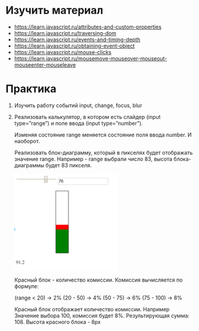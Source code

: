 # Изучить материал
+ https://learn.javascript.ru/attributes-and-custom-properties
+ https://learn.javascript.ru/traversing-dom
+ https://learn.javascript.ru/events-and-timing-depth
+ https://learn.javascript.ru/obtaining-event-object
+ https://learn.javascript.ru/mouse-clicks
+ https://learn.javascript.ru/mousemove-mouseover-mouseout-mouseenter-mouseleave

# Практика
1) Изучить работу событий input, change, focus, blur

2) 
    Реализовать калькулятор, в котором есть слайдер (input type=”range”) и поле ввода (input type=”number”).

    Изменяя состояние range меняется состояние поля ввода number. И наоборот.

    Реализовать блок-диаграмму, который в пикселях будет отображать значение range.
    Например - range выбрали число 83, высота блока-диаграммы будет 83 пикселя.

    ![Alt Text](/src/images/img_3.png)

    Красный блок - количество комиссии. Комиссия вычисляется по формуле:

    (range < 20) -> 2%
    (20 - 50)  -> 4%
    (50 - 75)  -> 6%
    (75 - 100)  -> 8%

    Красный блок отображает количество комиссии. Например Значение выбора 100, комиссия будет 8%. Результирующая сумма: 108. Высота красного блока - 8px

